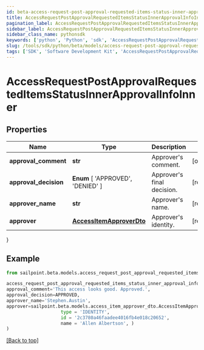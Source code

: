 ```yaml
---
id: beta-access-request-post-approval-requested-items-status-inner-approval-info-inner
title: AccessRequestPostApprovalRequestedItemsStatusInnerApprovalInfoInner
pagination_label: AccessRequestPostApprovalRequestedItemsStatusInnerApprovalInfoInner
sidebar_label: AccessRequestPostApprovalRequestedItemsStatusInnerApprovalInfoInner
sidebar_class_name: pythonsdk
keywords: ['python', 'Python', 'sdk', 'AccessRequestPostApprovalRequestedItemsStatusInnerApprovalInfoInner', 'BetaAccessRequestPostApprovalRequestedItemsStatusInnerApprovalInfoInner'] 
slug: /tools/sdk/python/beta/models/access-request-post-approval-requested-items-status-inner-approval-info-inner
tags: ['SDK', 'Software Development Kit', 'AccessRequestPostApprovalRequestedItemsStatusInnerApprovalInfoInner', 'BetaAccessRequestPostApprovalRequestedItemsStatusInnerApprovalInfoInner']
---
```


# AccessRequestPostApprovalRequestedItemsStatusInnerApprovalInfoInner


## Properties

Name | Type | Description | Notes
------------ | ------------- | ------------- | -------------
**approval_comment** | **str** | Approver's comment. | [optional] 
**approval_decision** |  **Enum** [  'APPROVED',    'DENIED' ] | Approver's final decision. | [required]
**approver_name** | **str** | Approver's name. | [required]
**approver** | [**AccessItemApproverDto**](access-item-approver-dto) | Approver's identity. | [required]
}

## Example

```python
from sailpoint.beta.models.access_request_post_approval_requested_items_status_inner_approval_info_inner import AccessRequestPostApprovalRequestedItemsStatusInnerApprovalInfoInner

access_request_post_approval_requested_items_status_inner_approval_info_inner = AccessRequestPostApprovalRequestedItemsStatusInnerApprovalInfoInner(
approval_comment='This access looks good. Approved.',
approval_decision=APPROVED,
approver_name='Stephen.Austin',
approver=sailpoint.beta.models.access_item_approver_dto.AccessItemApproverDto(
                    type = 'IDENTITY', 
                    id = '2c3780a46faadee4016fb4e018c20652', 
                    name = 'Allen Albertson', )
)

```
[[Back to top]](#) 

